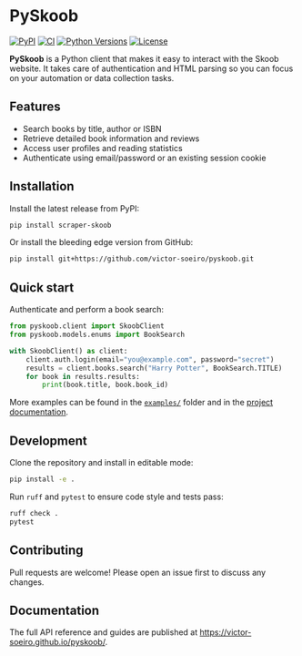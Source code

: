 # PySkoob

[![PyPI](https://img.shields.io/pypi/v/scraper-skoob?color=blue)](https://pypi.org/project/scraper-skoob/)
[![CI](https://github.com/victor-soeiro/pyskoob/actions/workflows/ci.yml/badge.svg)](https://github.com/victor-soeiro/pyskoob/actions/workflows/ci.yml)
[![Python Versions](https://img.shields.io/pypi/pyversions/scraper-skoob)](https://pypi.org/project/scraper-skoob/)
[![License](https://img.shields.io/github/license/victor-soeiro/pyskoob)](LICENSE)

**PySkoob** is a Python client that makes it easy to interact with the Skoob website. It takes care of authentication and HTML parsing so you can focus on your automation or data collection tasks.

## Features

- Search books by title, author or ISBN
- Retrieve detailed book information and reviews
- Access user profiles and reading statistics
- Authenticate using email/password or an existing session cookie

## Installation

Install the latest release from PyPI:

```bash
pip install scraper-skoob
```

Or install the bleeding edge version from GitHub:

```bash
pip install git+https://github.com/victor-soeiro/pyskoob.git
```

## Quick start

Authenticate and perform a book search:

```python
from pyskoob.client import SkoobClient
from pyskoob.models.enums import BookSearch

with SkoobClient() as client:
    client.auth.login(email="you@example.com", password="secret")
    results = client.books.search("Harry Potter", BookSearch.TITLE)
    for book in results.results:
        print(book.title, book.book_id)
```

More examples can be found in the [`examples/`](examples) folder and in the [project documentation](https://victor-soeiro.github.io/pyskoob/).

## Development

Clone the repository and install in editable mode:

```bash
pip install -e .
```

Run `ruff` and `pytest` to ensure code style and tests pass:

```bash
ruff check .
pytest
```

## Contributing

Pull requests are welcome! Please open an issue first to discuss any changes.

## Documentation

The full API reference and guides are published at <https://victor-soeiro.github.io/pyskoob/>.
